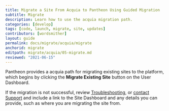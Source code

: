 ```yaml
---
title: Migrate a Site From Acquia to Pantheon Using Guided Migration
subtitle: Migrate
description: Learn how to use the acquia migration path.
categories: [develop]
tags: [code, launch, migrate, site, updates]
contributors: [wordsmither]
layout: guide
permalink: docs/migrate/acquia/migrate
anchorid: migrate
editpath: migrate/acquia/05-migrate.md
reviewed: "2021-06-15"
---
```


Pantheon provides a acquia path for migrating existing sites to the platform, which begins by clicking the **Migrate Existing Site** button on the User Dashboard.

<Partial file="migrate/migrate-drupal.md" />

If the migration is not successful, review [Troubleshooting](troubleshooting), or [contact Support](/guides/support/contact-support/) and include a link to the Site Dashboard and any details you can provide, such as where you are migrating the site from.
